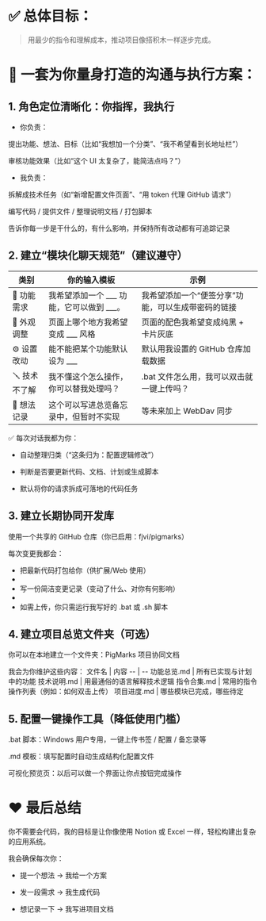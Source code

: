  # ✅ 总体目标：
> 用最少的指令和理解成本，推动项目像搭积木一样逐步完成。

# 🧠 一套为你量身打造的沟通与执行方案：
## 1. 角色定位清晰化：你指挥，我执行

- 你负责：

提出功能、想法、目标（比如“我想加一个分类”、“我不希望看到长地址栏”）

审核功能效果（比如“这个 UI 太复杂了，能简洁点吗？”）

- 我负责：

拆解成技术任务（如“新增配置文件页面”、“用 token 代理 GitHub 请求”）

编写代码 / 提供文件 / 整理说明文档 / 打包脚本

告诉你每一步是干什么的，有什么影响，并保持所有改动都有可追踪记录

## 2. 建立“模块化聊天规范”（建议遵守）
类别 | 你的输入模板 | 示例
-- | -- | --
📌 功能需求 | 我希望添加一个 ___ 功能，它可以做到 ___。 | 我希望添加一个“便签分享”功能，可以生成带密码的链接
🎨 外观调整 | 页面上哪个地方我希望变成 ___ 风格 | 页面的配色我希望变成纯黑 + 卡片灰底
⚙️ 设置改动 | 能不能把某个功能默认设为 ___ | 默认用我设置的 GitHub 仓库加载数据
🪛 技术不了解 | 我不懂这个怎么操作，你可以替我处理吗？ | .bat 文件怎么用，我可以双击就一键上传吗？
📝 想法记录 | 这个可以写进总览备忘录中，但暂时不实现 | 等未来加上 WebDav 同步

✅ 每次对话我都为你：

- 自动整理归类（“这条归为：配置逻辑修改”）

- 判断是否要更新代码、文档、计划或生成脚本

- 默认将你的请求拆成可落地的代码任务

## 3. 建立长期协同开发库
使用一个共享的 GitHub 仓库（你已启用：fjvi/pigmarks）

每次变更我都会：

- 把最新代码打包给你（供扩展/Web 使用）
- 
- 写一份简洁变更记录（变动了什么、对你有何影响）
- 
- 如需上传，你只需运行我写好的 .bat 或 .sh 脚本

## 4. 建立项目总览文件夹（可选）
你可以在本地建立一个文件夹：PigMarks 项目协同文档

我会为你维护这些内容：
文件名 | 内容
-- | --
功能总览.md | 所有已实现与计划中的功能
技术说明.md | 用最通俗的语言解释技术逻辑
指令合集.md | 常用的指令操作列表（例如：如何双击上传）
项目进度.md | 哪些模块已完成，哪些待定

## 5. 配置一键操作工具（降低使用门槛）
.bat 脚本：Windows 用户专用，一键上传书签 / 配置 / 备忘录等

.md 模板：填写配置时自动生成结构化配置文件

可视化预览页：以后可以做一个界面让你点按钮完成操作

# ❤️ 最后总结
你不需要会代码，我的目标是让你像使用 Notion 或 Excel 一样，轻松构建出复杂的应用系统。

我会确保每次你：

- 提一个想法 → 我给一个方案

- 发一段需求 → 我生成代码

- 想记录一下 → 我写进项目文档